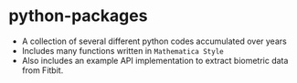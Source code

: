 # python-packages

- A collection of several different python codes accumulated over years
- Includes many functions written in `Mathematica Style`
- Also includes an example API implementation to extract biometric data from Fitbit. 
